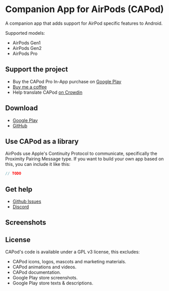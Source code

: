 # Companion App for AirPods (CAPod)

A companion app that adds support for AirPod specific features to Android.

Supported models:

* AirPods Gen1
* AirPods Gen2
* AirPods Pro

## Support the project

* Buy the CAPod Pro In-App purchase on [Google Play](https://play.google.com/store/apps/details?id=eu.darken.capod)
* [Buy me a coffee](https://www.buymeacoffee.com/tydarken)
* Help translate CAPod [on Crowdin](https://crowdin.com/project/airpod-companion)

## Download

* [Google Play](https://play.google.com/store/apps/details?id=eu.darken.capod)
* [GitHub](https://github.com/d4rken/android-airpods-companion/releases/latest)

## Use CAPod as a library

AirPods use Apple's Continuity Protocol to communicate, specifically the Proximity Pairing Message type. If you want to
build your own app based on this, you can include it like this:

```groovy
// TODO
```

## Get help

* [Github Issues](https://github.com/d4rken/android-airpods-companion/issues)
* [Discord](https://discord.gg/vHubYPp)

## Screenshots

## License

CAPod's code is available under a GPL v3 license, this excludes:

* CAPod icons, logos, mascots and marketing materials.
* CAPod animations and videos.
* CAPod documentation.
* Google Play store screenshots.
* Google Play store texts & descriptions.